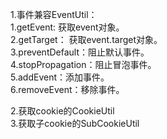 1.事件兼容EventUtil：</br>
	1.getEvent: 获取event对象。</br>
	2.getTarget： 获取event.target对象。</br>
	3.preventDefault：阻止默认事件。</br>
	4.stopPropagation：阻止冒泡事件。</br>
	5.addEvent：添加事件。</br>
	6.removeEvent：移除事件。</br>
	
2.获取cookie的CookieUtil</br>
3.获取子cookie的SubCookieUtil</br>
